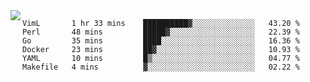 

<a href="https://github.com/anuraghazra/github-readme-stats">
  <img align="left" src="https://github-readme-stats.vercel.app/api?username=kfly8&count_private=true&show_icons=true&theme=calm" />
</a>


<!--START_SECTION:waka-->

```text
VimL       1 hr 33 mins    ██████████▓░░░░░░░░░░░░░░   43.20 %
Perl       48 mins         █████▓░░░░░░░░░░░░░░░░░░░   22.39 %
Go         35 mins         ████░░░░░░░░░░░░░░░░░░░░░   16.36 %
Docker     23 mins         ██▓░░░░░░░░░░░░░░░░░░░░░░   10.93 %
YAML       10 mins         █▒░░░░░░░░░░░░░░░░░░░░░░░   04.77 %
Makefile   4 mins          ▓░░░░░░░░░░░░░░░░░░░░░░░░   02.22 %
```

<!--END_SECTION:waka-->
